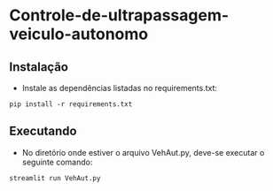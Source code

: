 # Controle-de-ultrapassagem-veiculo-autonomo

## Instalação
- Instale as dependências listadas no requirements.txt:

```pip install -r requirements.txt```

## Executando
- No diretório onde estiver o arquivo VehAut.py, deve-se executar o seguinte comando:

```streamlit run VehAut.py```
